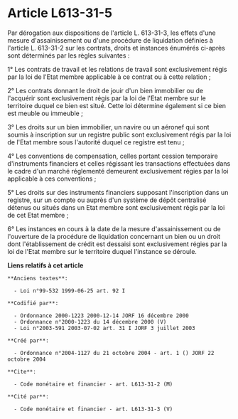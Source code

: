 # Article L613-31-5

Par dérogation aux dispositions de l'article L. 613-31-3, les effets d'une mesure d'assainissement ou d'une procédure de
liquidation définies à l'article L. 613-31-2 sur les contrats, droits et instances énumérés ci-après sont déterminés par les
règles suivantes :

1° Les contrats de travail et les relations de travail sont exclusivement régis par la loi de l'Etat membre applicable à ce
contrat ou à cette relation ;

2° Les contrats donnant le droit de jouir d'un bien immobilier ou de l'acquérir sont exclusivement régis par la loi de l'Etat
membre sur le territoire duquel ce bien est situé. Cette loi détermine également si ce bien est meuble ou immeuble ;

3° Les droits sur un bien immobilier, un navire ou un aéronef qui sont soumis à inscription sur un registre public sont
exclusivement régis par la loi de l'Etat membre sous l'autorité duquel ce registre est tenu ;

4° Les conventions de compensation, celles portant cession temporaire d'instruments financiers et celles régissant les
transactions effectuées dans le cadre d'un marché réglementé demeurent exclusivement régies par la loi applicable à ces
conventions ;

5° Les droits sur des instruments financiers supposant l'inscription dans un registre, sur un compte ou auprès d'un système
de dépôt centralisé détenus ou situés dans un Etat membre sont exclusivement régis par la loi de cet Etat membre ;

6° Les instances en cours à la date de la mesure d'assainissement ou de l'ouverture de la procédure de liquidation concernant
un bien ou un droit dont l'établissement de crédit est dessaisi sont exclusivement régies par la loi de l'Etat membre sur le
territoire duquel l'instance se déroule.

**Liens relatifs à cet article**

	**Anciens textes**:

	  - Loi n°99-532 1999-06-25 art. 92 I

	**Codifié par**:

	  - Ordonnance 2000-1223 2000-12-14 JORF 16 décembre 2000
	  - Ordonnance n°2000-1223 du 14 décembre 2000 (V)
	  - Loi n°2003-591 2003-07-02 art. 31 I JORF 3 juillet 2003

	**Créé par**:

	  - Ordonnance n°2004-1127 du 21 octobre 2004 - art. 1 () JORF 22 octobre 2004

	**Cite**:

	  - Code monétaire et financier - art. L613-31-2 (M)

	**Cité par**:

	  - Code monétaire et financier - art. L613-31-3 (V)
